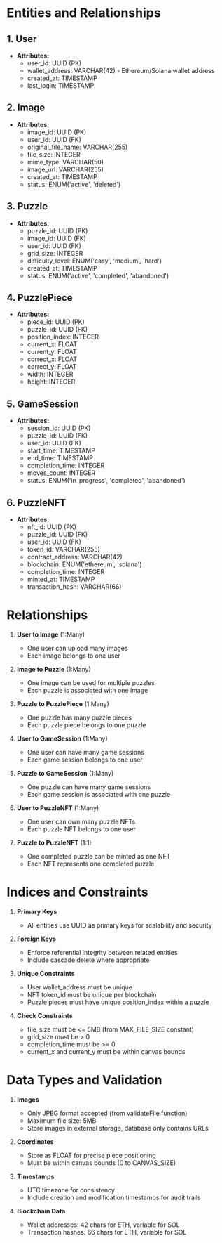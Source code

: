 # Entities and Relationships

## 1. User
- **Attributes:**
  - user_id: UUID (PK)
  - wallet_address: VARCHAR(42) - Ethereum/Solana wallet address
  - created_at: TIMESTAMP
  - last_login: TIMESTAMP

## 2. Image
- **Attributes:**
  - image_id: UUID (PK)
  - user_id: UUID (FK)
  - original_file_name: VARCHAR(255)
  - file_size: INTEGER
  - mime_type: VARCHAR(50)
  - image_url: VARCHAR(255)
  - created_at: TIMESTAMP
  - status: ENUM('active', 'deleted')
  
## 3. Puzzle
- **Attributes:**
  - puzzle_id: UUID (PK)
  - image_id: UUID (FK)
  - user_id: UUID (FK)
  - grid_size: INTEGER
  - difficulty_level: ENUM('easy', 'medium', 'hard')
  - created_at: TIMESTAMP
  - status: ENUM('active', 'completed', 'abandoned')

## 4. PuzzlePiece
- **Attributes:**
  - piece_id: UUID (PK)
  - puzzle_id: UUID (FK)
  - position_index: INTEGER
  - current_x: FLOAT
  - current_y: FLOAT
  - correct_x: FLOAT
  - correct_y: FLOAT
  - width: INTEGER
  - height: INTEGER

## 5. GameSession
- **Attributes:**
  - session_id: UUID (PK)
  - puzzle_id: UUID (FK)
  - user_id: UUID (FK)
  - start_time: TIMESTAMP
  - end_time: TIMESTAMP
  - completion_time: INTEGER
  - moves_count: INTEGER
  - status: ENUM('in_progress', 'completed', 'abandoned')

## 6. PuzzleNFT
- **Attributes:**
  - nft_id: UUID (PK)
  - puzzle_id: UUID (FK)
  - user_id: UUID (FK)
  - token_id: VARCHAR(255)
  - contract_address: VARCHAR(42)
  - blockchain: ENUM('ethereum', 'solana')
  - completion_time: INTEGER
  - minted_at: TIMESTAMP
  - transaction_hash: VARCHAR(66)

# Relationships

1. **User to Image** (1:Many)
   - One user can upload many images
   - Each image belongs to one user

2. **Image to Puzzle** (1:Many)
   - One image can be used for multiple puzzles
   - Each puzzle is associated with one image

3. **Puzzle to PuzzlePiece** (1:Many)
   - One puzzle has many puzzle pieces
   - Each puzzle piece belongs to one puzzle

4. **User to GameSession** (1:Many)
   - One user can have many game sessions
   - Each game session belongs to one user

5. **Puzzle to GameSession** (1:Many)
   - One puzzle can have many game sessions
   - Each game session is associated with one puzzle

6. **User to PuzzleNFT** (1:Many)
   - One user can own many puzzle NFTs
   - Each puzzle NFT belongs to one user

7. **Puzzle to PuzzleNFT** (1:1)
   - One completed puzzle can be minted as one NFT
   - Each NFT represents one completed puzzle

# Indices and Constraints

1. **Primary Keys**
   - All entities use UUID as primary keys for scalability and security

2. **Foreign Keys**
   - Enforce referential integrity between related entities
   - Include cascade delete where appropriate

3. **Unique Constraints**
   - User wallet_address must be unique
   - NFT token_id must be unique per blockchain
   - Puzzle pieces must have unique position_index within a puzzle

4. **Check Constraints**
   - file_size must be <= 5MB (from MAX_FILE_SIZE constant)
   - grid_size must be > 0
   - completion_time must be >= 0
   - current_x and current_y must be within canvas bounds

# Data Types and Validation

1. **Images**
   - Only JPEG format accepted (from validateFile function)
   - Maximum file size: 5MB
   - Store images in external storage, database only contains URLs

2. **Coordinates**
   - Store as FLOAT for precise piece positioning
   - Must be within canvas bounds (0 to CANVAS_SIZE)

3. **Timestamps**
   - UTC timezone for consistency
   - Include creation and modification timestamps for audit trails

4. **Blockchain Data**
   - Wallet addresses: 42 chars for ETH, variable for SOL
   - Transaction hashes: 66 chars for ETH, variable for SOL
